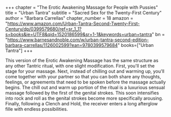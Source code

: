 +++
chapter = "The Erotic Awakening Massage for People with Pussies"
title = "Urban Tantra"
subtitle = "Sacred Sex for the Twenty-First Century"
author = "Barbara Carrellas"
chapter_number = 18
amazon = "https://www.amazon.com/Urban-Tantra-Second-Twenty-First-Century/dp/0399579680/ref=sr_1_1?s=books&ie=UTF8&qid=1520186599&sr=1-1&keywords=urban+tantra"
bn = "https://www.barnesandnoble.com/w/urban-tantra-second-edition-barbara-carrellas/1126002599?ean=9780399579684"
books=["Urban Tantra"]
+++

This version of the Erotic Awakening Massage has the same structure as any other Tantric ritual, with one slight modification. First, you'll set the stage for your massage. Next, instead of chilling out and warming up, you'll come together with your partner so that you can both share any thoughts, feelings, or agreements that need to be spoken before the massage actually begins. The chill out and warm up portion of the ritual is a luxurious sensual massage followed by the first of the genital strokes. This soon intensifies into rock and roll as the genital strokes become more specifically arousing. Finally, following a Clench and Hold, the receiver enters a long afterglow fille with endless possibilities. 